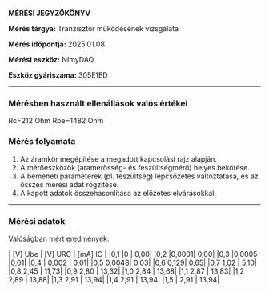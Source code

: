 **MÉRÉSI JEGYZŐKÖNYV**

**Mérés tárgya:** Tranzisztor működésének vizsgálata


**Mérés időpontja:** 2025.01.08.

**Mérési eszköz:** NImyDAQ

**Eszköz gyáriszáma:** 305E1ED

---
### **Mérésben használt ellenállások valós értékei**

Rc=212 Ohm
Rbe=1482 Ohm

### **Mérés folyamata**

1. Az áramkör megépítése a megadott kapcsolási rajz alapján.
2. A mérőeszközök (áramerősség- és feszültségmérő) helyes bekötése.
3. A bemeneti paraméterek (pl. feszültség) lépcsőzetes változtatása, és az összes mérési adat rögzítése.
4. A kapott adatok összehasonlítása az előzetes elvárásokkal.

---

### **Mérési adatok**

Valóságban mért eredmények:

| [V] Ube | [V] URC | [mA] IC |
|0,1  |0   |  0,00|
|0,2  |0,0001| 0,00|
|0,3  |0,0005 |0,01|
|0,4  | 0,002 |  0,01|
|0,5  0,0048| 0,03|
|0,6  0,129|  0,65|
|0,7  1,02   | 5,10|
|0,8  2,45   | 11,73|
|0,9  2,80  |  13,32|
|1,0  2,84  |  13,68|
|1,1  2,87 |   13,83|
|1,2  2,89 |   13,88|
|1,3  2,91  |  13,94|
|1,4  2,91  |  13,94|
|1,5 | 2,91  |  13,94|

